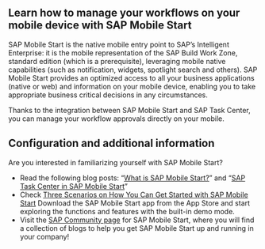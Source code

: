 ## Learn how to manage your workflows on your mobile device with SAP Mobile Start

SAP Mobile Start is the native mobile entry point to SAP’s Intelligent Enterprise: it is the mobile representation of the SAP Build Work Zone, standard edition (which is a prerequisite), leveraging mobile native capabilities (such as notification, widgets, spotlight search and others). SAP Mobile Start provides an optimized access to all your business applications (native or web) and information on your mobile device, enabling you to take appropriate business critical decisions in any circumstances.

Thanks to the integration between SAP Mobile Start and SAP Task Center, you can manage your workflow approvals directly on your mobile.

## Configuration and additional information

Are you interested in familiarizing yourself with SAP Mobile Start?

- Read the following blog posts: “[What is SAP Mobile Start?](https://blogs.sap.com/2021/08/18/what-is-sap-mobile-start/)” and “[SAP Task Center in SAP Mobile Start](https://blogs.sap.com/2021/12/01/sap-task-center-is-now-available-in-sap-mobile-start/)”
- Check [Three Scenarios on How You Can Get Started with SAP Mobile Start](https://blogs.sap.com/2021/09/03/three-scenarios-on-how-you-can-get-started-on-sap-mobile-start/)
Download the SAP Mobile Start app from the App Store and start exploring the functions and features with the built-in demo mode.
- Visit the [SAP Community page](https://community.sap.com/topics/mobile-experience/start) for SAP Mobile Start, where you will find a collection of blogs to help you get SAP Mobile Start up and running in your company!

